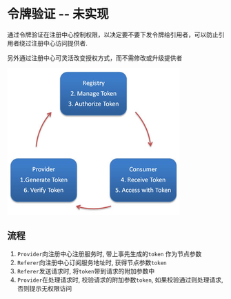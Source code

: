 # 令牌验证 -- 未实现
通过令牌验证在注册中心控制权限，以决定要不要下发令牌给引用者，可以防止引用者绕过注册中心访问提供者.

另外通过注册中心可灵活改变授权方式，而不需修改或升级提供者

![token](../img/token.jpg)

## 流程

1. `Provider`向注册中心注册服务时, 带上事先生成的`token` 作为节点参数
2. `Referer`向注册中心订阅服务地址时, 获得节点参数`token`
3. `Referer`发送请求时, 将`token`带到请求的附加参数中
4. `Provider`在处理请求时, 校验请求的附加参数`token`, 如果校验通过则处理请求, 否则提示无权限访问